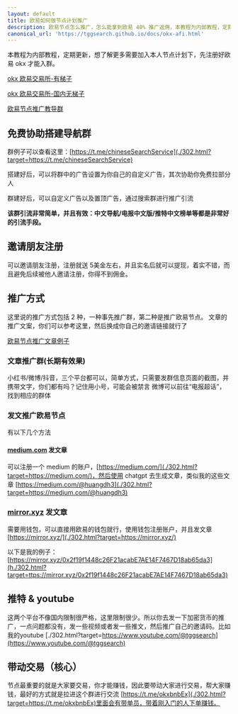 ```yaml
---
layout: default
title: 欧易如何做节点计划推广
description: 欧易节点怎么推广，怎么能拿到欧易 40% 推广返佣，本教程为内部教程，定期更新，想了解更多需要加入本人节点计划下，先注册好欧易 okx 才能入群。
canonical_url: 'https://tggsearch.github.io/docs/okx-afi.html'
---
```

本教程为内部教程，定期更新，想了解更多需要加入本人节点计划下，先注册好欧易 okx 才能入群。

[okx 欧易交易所-有梯子](./302.html?target=https://www.okx.com/join/39154880)

[okx 欧易交易所-国内无梯子](./302.html?target=https://www.zj-inv.com/join/39154880)

[欧易节点推广教导群](./302.html?target=https://t.me/helpOkx12)

## 免费协助搭建导航群
群例子可以查看这里：[https://t.me/chineseSearchService](./302.html?target=https://t.me/chineseSearchService)

搭建好后，可以将群中的广告设置为你自己的自定义广告，其次协助你免费拉部分人

群建好后，可以自定义广告以及置顶广告，通过搜索群进行推广引流

**该群引流非常简单，并且有效：中文导航/电报中文版/推特中文榜单等都是非常好的引流手段。**

## 邀请朋友注册
可以邀请朋友注册，注册就送 5美金左右，并且实名后就可以提现，着实不错，而且避免后续被他人邀请注册，你得不到佣金。
## 推广方式
这里说的推广方式包括 2 种，一种事先推广群，第二种是推广欧易节点。
文章的推广文案，你们可以参考这里，然后换成你自己的邀请链接就行了 

[欧易节点推广文章例子](/okx)
### 文章推广群(长期有效果)
小红书/微博/抖音，三个平台都可以，简单方式，只需要发群信息页面的截图，并携带文字，你们都有吗？记住用小号，可能会被禁言
微博可以前往“电报超话”，找到相应的群体
### 发文推广欧易节点
有以下几个方法
#### [medium.com](https://medium.com/) 发文章
可以注册一个 medium 的账户，[https://medium.com/](./302.html?target=https://medium.com/)，然后使用 chatgpt 去生成文章，类似我的这些文章 [https://medium.com/@huangdh3](./302.html?target=https://medium.com/@huangdh3)

### [mirror.xyz](https://mirror.xyz) 发文章
需要用钱包，可以直接用欧易的钱包就行，使用钱包注册账户，并且发文章 [https://mirror.xyz/](./302.html?target=https://mirror.xyz/)

以下是我的例子：[https://mirror.xyz/0x2f19f1448c26F21acabE7AE14F7467D18ab65da3](h./302.html?target=ttps://mirror.xyz/0x2f19f1448c26F21acabE7AE14F7467D18ab65da3)

## 推特 & youtube
这两个平台不像国内限制很严格，这里限制很少。所以你去发一下加密货币的推广，一点问题都没有，发一些视频或者发一些推文，然后推广自己的邀请码。比如我的youtube [./302.html?target=https://www.youtube.com/@tggsearch](https://www.youtube.com/@tggsearch)

## 带动交易（核心）
节点最重要的就是大家要交易，你才能赚钱，因此要带动大家进行交易，帮大家赚钱，最好的方式就是拉进这个群进行交流 [https://t.me/okxbnbEx](./302.html?target=https://t.me/okxbnbEx)里面会有带单员，带着刚入门的人下单赚钱。